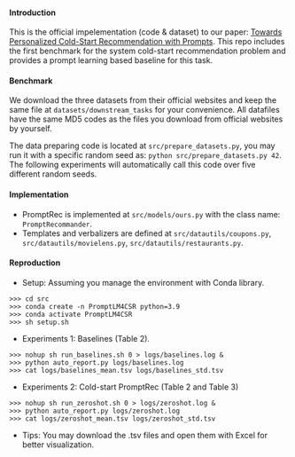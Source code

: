 #### Introduction
This is the official impelementation (code & dataset) to our paper: [Towards Personalized Cold-Start Recommendation with Prompts](https://arxiv.org/abs/2306.17256). 
This repo includes the first benchmark for the system cold-start recommendation problem and provides a prompt learning based baseline for this task.

#### Benchmark

We download the three datasets from their official websites and keep the same file at ``datasets/downstream_tasks`` for your convenience.  All datafiles have the same MD5 codes as the files you download from official websites by yourself.

The data preparing code is located at `src/prepare_datasets.py`, you may run it with a specific random seed as: ``python src/prepare_datasets.py 42``. The following experiments will automatically call this code over five different random seeds. 

#### Implementation 

* PromptRec is implemented at ``src/models/ours.py`` with the class name: ``PromptRecommander``.
* Templates and verbalizers are defined at ``src/datautils/coupons.py``, ``src/datautils/movielens.py``, ``src/datautils/restaurants.py``. 

#### Reproduction

* Setup: Assuming you manage the environment with Conda library.

```shell
>>> cd src
>>> conda create -n PromptLM4CSR python=3.9
>>> conda activate PromptLM4CSR
>>> sh setup.sh
```

* Experiments 1: Baselines (Table 2).

```shell
>>> nohup sh run_baselines.sh 0 > logs/baselines.log &
>>> python auto_report.py logs/baselines.log
>>> cat logs/baselines_mean.tsv logs/baselines_std.tsv
```

* Experiments 2: Cold-start PromptRec (Table 2 and Table 3)

```shell
>>> nohup sh run_zeroshot.sh 0 > logs/zeroshot.log &
>>> python auto_report.py logs/zeroshot.log
>>> cat logs/zeroshot_mean.tsv logs/zeroshot_std.tsv
```

* Tips: You may download the .tsv files and open them with Excel for better visualization.
